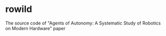 # rowild
The source code of "Agents of Autonomy: A Systematic Study of Robotics on Modern Hardware" paper
